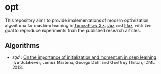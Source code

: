 # opt
This repository aims to provide implementations of modern optimization algorithms for machine learning in [TensorFlow 2.x](https://github.com/tensorflow/tensorflow), [Jax](https://github.com/google/jax) and [Flax](https://github.com/google/flax), with the goal to reproduce experiments from the published research articles.


## Algorithms
* *sgd* : [On the importance of initialization and momentum in deep learning](http://proceedings.mlr.press/v28/sutskever13.pdf)
Ilya Sutskever, James Martens, George Dahl and Geoffrey Hinton, ICML 2013.
